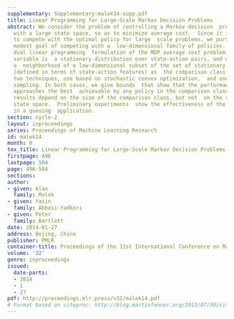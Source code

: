 ```yaml
---
supplementary: Supplementary:malek14-supp.pdf
title: Linear Programming for Large-Scale Markov Decision Problems
abstract: We consider the problem of controlling a Markov decision  process (MDP)
  with a large state space, so as to minimize average cost.  Since it is intractable
  to compete with the optimal policy for large  scale problems, we pursue the more
  modest goal of competing with a  low-dimensional family of policies. We use the
  dual linear programming  formulation of the MDP average cost problem, in which the
  variable is  a stationary distribution over state-action pairs, and we consider
  a  neighborhood of a low-dimensional subset of the set of stationary  distributions
  (defined in terms of state-action features) as  the comparison class.  We propose
  two techniques, one based on stochastic convex optimization,  and one based on constraint
  sampling. In both cases, we give bounds  that show that the performance of our algorithms
  approaches the best  achievable by any policy in the comparison class. Most importantly,  these
  results depend on the size of the comparison class, but not  on the size of the
  state space.  Preliminary experiments  show the effectiveness of the proposed algorithms
  in a queuing  application.
section: cycle-2
layout: inproceedings
series: Proceedings of Machine Learning Research
id: malek14
month: 0
tex_title: Linear Programming for Large-Scale Markov Decision Problems
firstpage: 496
lastpage: 504
page: 496-504
sections: 
author:
- given: Alan
  family: Malek
- given: Yasin
  family: Abbasi-Yadkori
- given: Peter
  family: Bartlett
date: 2014-01-27
address: Bejing, China
publisher: PMLR
container-title: Proceedings of the 31st International Conference on Machine Learning
volume: '32'
genre: inproceedings
issued:
  date-parts:
  - 2014
  - 1
  - 27
pdf: http://proceedings.mlr.press/v32/malek14.pdf
# Format based on citeproc: http://blog.martinfenner.org/2013/07/30/citeproc-yaml-for-bibliographies/
---
```

